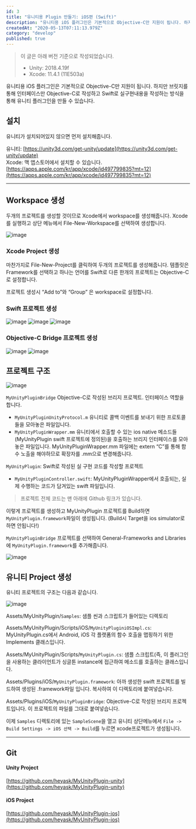 ```yaml
---
id: 3
title: "유니티용 Plugin 만들기: iOS편 (Swift)"
description: "유니티용 iOS 플러그인은 기본적으로 Objective-C만 지원이 됩니다. 하지만 브릿지를 통해 인터페이스만 Objective-C로 작성하고 Swift로 실구현내용을 작성하는 방식을 통해 유니티 플러그인을 만들 수 있습니다. 유니티가 설치되어있지 않으면 먼저 설치해줍니다."
createdAt: "2020-05-13T07:11:13.979Z"
category: "develop"
published: true
---
```


> 이 글은 아래 버전 기준으로 작성되었습니다.
> 
> - Unity: 2018.4.19f  
> - Xcode: 11.4.1 (11E503a)


유니티용 iOS 플러그인은 기본적으로 Objective-C만 지원이 됩니다. 하지만 브릿지를 통해 인터페이스만 Objective-C로 작성하고 Swift로 실구현내용을 작성하는 방식을 통해 유니티 플러그인을 만들 수 있습니다.

## 설치

유니티가 설치되어있지 않으면 먼저 설치해줍니다.

유니티: [https://unity3d.com/get-unity/update](https://unity3d.com/get-unity/update)  
Xcode: 맥 앱스토어에서 설치할 수 있습니다. [https://apps.apple.com/kr/app/xcode/id497799835?mt=12](https://apps.apple.com/kr/app/xcode/id497799835?mt=12)

---

## Workspace 생성

두개의 프로젝트를 생성할 것이므로 Xcode에서 workspace를 생성해줍니다. Xcode를 실행하고 상단 메뉴에서 File-New-Workspace를 선택하여 생성합니다.

![image](/uploads/unity-ios-asset-1.png)

### Xcode Project 생성

마찬가지로 File-New-Project를 클릭하여 두개의 프로젝트를 생성해줍니다. 템플릿은 Framework를 선택하고 하나는 언어를 Swift로 다른 한개의 프로젝트는 Objective-C로 설정합니다.

프로젝트 생성시 “Add to”와 “Group” 은 workspace로 설정합니다.

### Swift 프로젝트 생성

![image](/uploads/unity-ios-asset-2.png)
![image](/uploads/unity-ios-asset-3.png)
![image](/uploads/unity-ios-asset-4.png)


### Objective-C Bridge 프로젝트 생성

![image](/uploads/unity-ios-asset-5.png)
![image](/uploads/unity-ios-asset-6.png)


## 프로젝트 구조

![image](/uploads/unity-ios-asset-7.png)

`MyUnityPluginBridge` Objective-C로 작성된 브리지 프로젝트. 인터페이스 역할을 합니다.
- `MyUnityPluginUnityProtocol.m` 유니티로 콜백 이벤트를 보내기 위한 프로토콜들을 모아놓은 파일입니다.  
- `MyUnityPluginWrapper.mm` 유니티에서 호출할 수 있는 ios native 메소드들(MyUnityPlugin swift 프로젝트에 정의된)을 호출하는 브리지 인터페이스를 모아놓은 파일입니다. MyUnityPluginWrapper.mm 파일에는 extern “C”를 통해 함수 노출을 해야하므로 확장자를 .mm으로 변경해줍니다.

`MyUnityPlugin`: Swift로 작성된 실 구현 코드를 작성할 프로젝트  
- `MyUnityPluginController.swift`: MyUnityPluginWrapper에서 호출되는, 실제 수행하는 코드가 담겨있는 swift 파일입니다.

> 프로젝트 전체 코드는 맨 아래에 Github 링크가 있습니다.

이렇게 프로젝트를 생성하고 MyUnityPlugin 프로젝트를 Build하면 `MyUnityPlugin.framework`파일이 생성됩니다. (Build시 Target을 ios simulator로 하면 안됩니다!)

`MyUnityPluginBridge` 프로젝트를 선택하여 General-Frameworks and Libraries에 `MyUnityPlugin.framework`를 추가해줍니다.

![image](/uploads/unity-ios-asset-8.png)


## 유니티 Project 생성

유니티 프로젝트의 구조는 다음과 같습니다.

![image](/uploads/unity-ios-asset-9.png)

Assets/MyUnityPlugin/`Samples`: 샘플 씬과 스크립트가 들어있는 디렉토리

Assets/MyUnityPlugin/Scripts/iOS/`MyUnityPluginiOSImpl.cs`: MyUnityPlugin.cs에서 Android, iOS 각 플랫폼의 함수 호출을 맵핑하기 위한 Implements 클래스입니다.  

Assets/MyUnityPlugin/Scripts/`MyUnityPlugin.cs`: 샘플 스크립트(즉, 이 플러그인을 사용하는 클라이언트가 싱글톤 instance에 접근하여 메소드를 호출하는 클래스입니다.

Assets/Plugins/iOS/`MyUnityPlugin.framework`: 아까 생성한 swift 프로젝트를 빌드하여 생성된 .framework파일 입니다. 복사하여 이 디렉토리에 붙여넣습니다.

Assets/Plugins/iOS/`MyUnityPluginBridge`: Objective-C로 작성된 브리지 프로젝트입니다. 이 프로젝트의 파일를 그대로 붙여넣습니다.


이제 `Samples` 디렉토리에 있는 `SampleScene`을 열고 유니티 상단메뉴에서 `File -> Build Settings -> iOS 선택 -> Build`를 누르면 xcode프로젝트가 생성됩니다.

---

## Git

#### Unity Project

[https://github.com/heyask/MyUnityPlugin-unity](https://github.com/heyask/MyUnityPlugin-unity)


#### iOS Project

[https://github.com/heyask/MyUnityPlugin-ios](https://github.com/heyask/MyUnityPlugin-ios)
